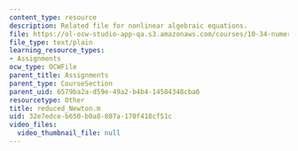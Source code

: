 ```yaml
---
content_type: resource
description: Related file for nonlinear algebraic equations.
file: https://ol-ocw-studio-app-qa.s3.amazonaws.com/courses/10-34-numerical-methods-applied-to-chemical-engineering-fall-2005/32e7edceb650b0a8807a170f418cf51c_reduced_Newton.m
file_type: text/plain
learning_resource_types:
- Assignments
ocw_type: OCWFile
parent_title: Assignments
parent_type: CourseSection
parent_uid: 6579ba2a-d59e-49a2-b4b4-14584348cba6
resourcetype: Other
title: reduced_Newton.m
uid: 32e7edce-b650-b0a8-807a-170f418cf51c
video_files:
  video_thumbnail_file: null
---
```

